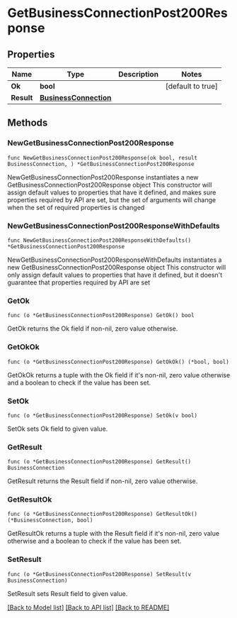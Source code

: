 # GetBusinessConnectionPost200Response

## Properties

Name | Type | Description | Notes
------------ | ------------- | ------------- | -------------
**Ok** | **bool** |  | [default to true]
**Result** | [**BusinessConnection**](BusinessConnection.md) |  | 

## Methods

### NewGetBusinessConnectionPost200Response

`func NewGetBusinessConnectionPost200Response(ok bool, result BusinessConnection, ) *GetBusinessConnectionPost200Response`

NewGetBusinessConnectionPost200Response instantiates a new GetBusinessConnectionPost200Response object
This constructor will assign default values to properties that have it defined,
and makes sure properties required by API are set, but the set of arguments
will change when the set of required properties is changed

### NewGetBusinessConnectionPost200ResponseWithDefaults

`func NewGetBusinessConnectionPost200ResponseWithDefaults() *GetBusinessConnectionPost200Response`

NewGetBusinessConnectionPost200ResponseWithDefaults instantiates a new GetBusinessConnectionPost200Response object
This constructor will only assign default values to properties that have it defined,
but it doesn't guarantee that properties required by API are set

### GetOk

`func (o *GetBusinessConnectionPost200Response) GetOk() bool`

GetOk returns the Ok field if non-nil, zero value otherwise.

### GetOkOk

`func (o *GetBusinessConnectionPost200Response) GetOkOk() (*bool, bool)`

GetOkOk returns a tuple with the Ok field if it's non-nil, zero value otherwise
and a boolean to check if the value has been set.

### SetOk

`func (o *GetBusinessConnectionPost200Response) SetOk(v bool)`

SetOk sets Ok field to given value.


### GetResult

`func (o *GetBusinessConnectionPost200Response) GetResult() BusinessConnection`

GetResult returns the Result field if non-nil, zero value otherwise.

### GetResultOk

`func (o *GetBusinessConnectionPost200Response) GetResultOk() (*BusinessConnection, bool)`

GetResultOk returns a tuple with the Result field if it's non-nil, zero value otherwise
and a boolean to check if the value has been set.

### SetResult

`func (o *GetBusinessConnectionPost200Response) SetResult(v BusinessConnection)`

SetResult sets Result field to given value.



[[Back to Model list]](../README.md#documentation-for-models) [[Back to API list]](../README.md#documentation-for-api-endpoints) [[Back to README]](../README.md)


